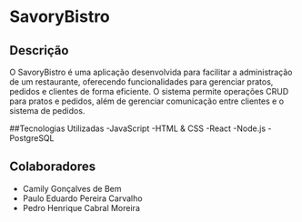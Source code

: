 # SavoryBistro
## Descrição
O SavoryBistro é uma aplicação desenvolvida para facilitar a administração de um restaurante, oferecendo funcionalidades para gerenciar pratos, pedidos e clientes de forma eficiente. O sistema permite operações CRUD para pratos e pedidos, além de gerenciar comunicação entre clientes e o sistema de pedidos.

##Tecnologias Utilizadas
-JavaScript
-HTML & CSS
-React
-Node.js
-PostgreSQL
## Colaboradores
- Camily Gonçalves de Bem
- Paulo Eduardo Pereira Carvalho
- Pedro Henrique Cabral Moreira

